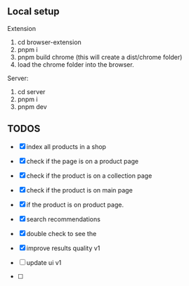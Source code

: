 ## Local setup
Extension
1. cd browser-extension
2. pnpm i
3. pnpm build chrome (this will create a dist/chrome folder)
4. load the chrome folder into the browser.

Server:
1. cd server
2. pnpm i
3. pnpm dev


## TODOS

- [x] index all products in a shop
- [x] check if the page is on a product page
- [x] check if the product is on a collection page
- [x] check if the product is on main page

- [x] if the product is on product page.
- [x] search recommendations
- [x] double check to see the 
- [x] improve results quality v1
- [ ] update ui v1
- [ ]
